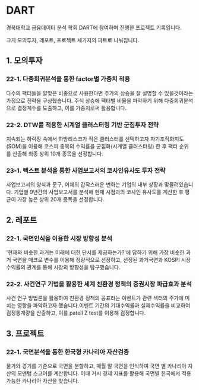 # DART

경북대학교 금융데이터 분석 학회 DART에 참여하며 진행한 프로젝트 기록입니다.

크게 모의투자, 레포트, 프로젝트 세가지의 파트로 나눠집니다.



## 1. 모의투자

### 22-1. 다중회귀분석을 통한 factor별 가중치 적용

다수의 팩터들을 알맞은 비중으로 사용한다면 주가의 상승을 잘 설명할 수 있을것이라는 가정으로 전략을 구상했습니다. 주식 상승에 팩터별 비율을 파악하기 위해 다중회귀분석으로 결정계수를 도출하고, 이를 가중치로써 활용합니다.

### 22-2. DTW를 적용한 시계열 클러스터링 기반 군집투자 전략

지속되는 하락장 속에서 하방리스크가 적은 클러스터를 선택하고자 자기조직화지도(SOM)을 이용해 코스피 종목의 수익률을 군집화(시계열 클러스터링) 한 후 팩터 순위를 산출해 최종 상위 10개 종목을 선정합니다.

### 23-1. 텍스트 분석을 통한 사업보고서의 코사인유사도 투자 전략

사업보고서의 양식과 문구, 어체의 갑작스러운 변화는 기업의 내부 상황과 맞물려있습니다. 기업별 9년간의 사업보고서를 분석해 현재 시점과의 코사인 유사도를 계산한 후 평균이 가장 높은 상위 20개 종목을 선정합니다.


## 2. 레포트

### 22-1. 국면인식을 이용한 시장 방향성 분석

'현재와 비슷한 과거는 미래에 대한 단서를 제공하는가?'에 답하기 위해 가장 비슷한 과거 국면을 매크로 변수를 이용해 정량적으로 선정하고, 선정된 과거국면과 KOSPI 시장 수익률의 관계를 통해 시장의 방향성을 탐구했습니다.

### 22-2. 사건연구 기법을 활용한 세계 친환경 정책의 증권시장 파급효과 분석

사건 연구 방법론을 활용하여 친환경 정책의 공표라는 이벤트가 관련 섹터의 주가에 미치는 영향을 파악하고자 했습니다.이벤트 기간의 기대수익률과 실제수익률을 비교하여 검정통계량을 산출하고, 이를 patell Z test를 이용해 검정합니다.

## 3. 프로젝트

### 22-1. 국면분석을 통한 한국형 카나리아 자산검증

물가와 경기를 기준으로 국면을 분할하고, 매월 말 국면을 인식하여 국면 별 카나리아 자산의 모멘텀 스코어를 계산합니다. 이때 거시 경제 지표를 활용해 국면별 한국에서 적용 가능한 카나리아 자산을 찾습니다.
